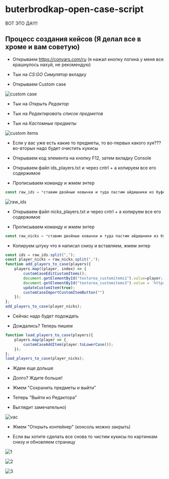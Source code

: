 # buterbrodkap-open-case-script
ВОТ ЭТО ДА!!!!

## Процесс создания кейсов (Я делал все в хроме и вам советую)

* Открываем https://convars.com/ru (я нажал кнопку логина у меня все крашнулось нахуй, не рекомендую)

* Тык на *CS:GO Симулятор* вкладку 

* Открываем Custom case

![custom case](https://i.imgur.com/Vz0byM2.png)

* Тык на *Открыть Редактор*

* Тык на *Редактировать список предметов* 

* Тык на *Кастомные предметы* 

![custom items](https://i.imgur.com/o2MjDl8.png)

* Если у вас уже есть какие то предметы, то во-первых какого хуя??? во-вторых надо будет очистить кукисы

* Открываем код элемента на кнопку F12, затем вкладку Console

* Открываем файл ids_players.txt и через cntrl + a копируем все его содержимое

* Прописываем команду и жмем энтер

```js
const raw_ids = *ставим двойные ковычки и туда пастим айдишники из буфера обмена*;
```

![raw_ids](https://i.imgur.com/LzvUJ9b.png)

* Открываем файл nicks_players.txt и через cntrl + a копируем все его содержимое

* Прописываем команду и жмем энтер

```js
const raw_nicks = *ставим двойные ковычки и туда пастим айдишники из буфера обмена*;
```

* Копируем штуку что я написал снизу и вставляем, жмем энтер

```js
const ids = raw_ids.split(",");
const player_nicks = raw_nicks.split(",");
function add_players_to_case(players){
    players.map((player, index) => {
        customCaseEditCustomItems();
        document.getElementById("textarea_customitems1").value=player;
        document.getElementById("textarea_customitems3").value = `https://a.ppy.sh/${ids[index]}`;
        updateCustomItem(true);
        customCaseImportCustomItemButton("")
    });
};
add_players_to_case(player_nicks);
```

* Сейчас надо будет подождать

* Дождались? Теперь пишем

```js
function load_players_to_case(players){
    players.map(player => {
        customCaseAddItem(player.toLowerCase());
    });
};
load_players_to_case(player_nicks);
```

* Ждем еще дольше

* Долго? Ждите больше!

* Жмем "Сохранить предметы и выйти"

* Теперь "Выйти из Редактора"

* Выглядит замечательно)

![vac](https://i.imgur.com/r0nT1kP.png)

* Жмем "Открыть контейнер" (консоль можно закрыть)

* Если вы хотите сделать все снова то чистим кукисы по картинкам снизу и обновляем страницу 

![1](https://i.imgur.com/jX3q32S.png)

![2](https://i.imgur.com/DaPvwCo.png)

![3](https://i.imgur.com/1mic9Pv.png)
